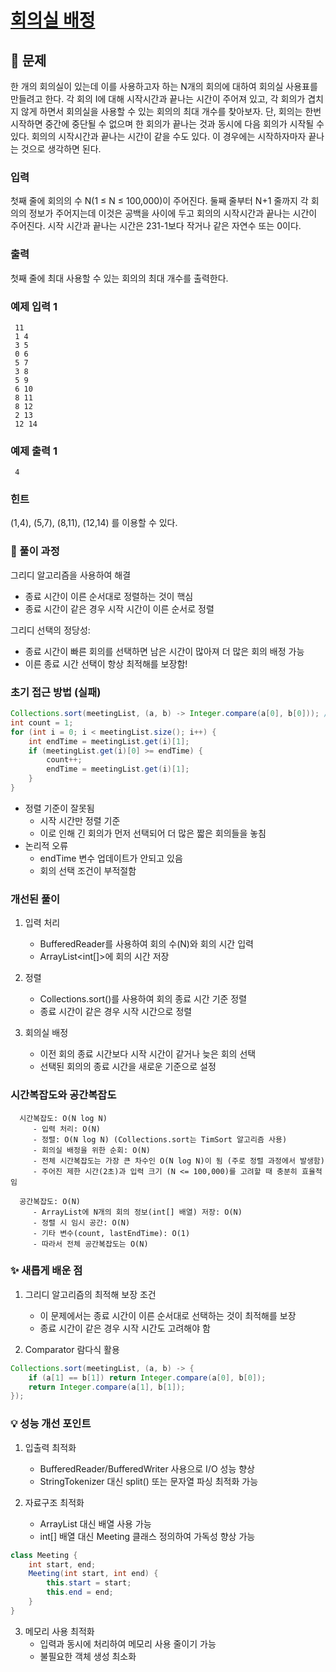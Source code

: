 # [회의실 배정](https://www.acmicpc.net/problem/1931)

## 📌 문제
한 개의 회의실이 있는데 이를 사용하고자 하는 N개의 회의에 대하여 회의실 사용표를 만들려고 한다. 각 회의 I에 대해 시작시간과 끝나는 시간이 주어져 있고, 각 회의가 겹치지 않게 하면서 회의실을 사용할 수 있는 회의의 최대 개수를 찾아보자. 단, 회의는 한번 시작하면 중간에 중단될 수 없으며 한 회의가 끝나는 것과 동시에 다음 회의가 시작될 수 있다. 회의의 시작시간과 끝나는 시간이 같을 수도 있다. 이 경우에는 시작하자마자 끝나는 것으로 생각하면 된다.

### 입력
첫째 줄에 회의의 수 N(1 ≤ N ≤ 100,000)이 주어진다. 둘째 줄부터 N+1 줄까지 각 회의의 정보가 주어지는데 이것은 공백을 사이에 두고 회의의 시작시간과 끝나는 시간이 주어진다. 시작 시간과 끝나는 시간은 231-1보다 작거나 같은 자연수 또는 0이다.

### 출력
첫째 줄에 최대 사용할 수 있는 회의의 최대 개수를 출력한다.

### 예제 입력 1

     11
     1 4
     3 5
     0 6
     5 7
     3 8
     5 9
     6 10
     8 11
     8 12
     2 13
     12 14

### 예제 출력 1

     4

### 힌트
(1,4), (5,7), (8,11), (12,14) 를 이용할 수 있다.


### 🧰 풀이 과정
그리디 알고리즘을 사용하여 해결
- 종료 시간이 이른 순서대로 정렬하는 것이 핵심
- 종료 시간이 같은 경우 시작 시간이 이른 순서로 정렬

그리디 선택의 정당성:
- 종료 시간이 빠른 회의를 선택하면 남은 시간이 많아져 더 많은 회의 배정 가능
- 이른 종료 시간 선택이 항상 최적해를 보장함!

### 초기 접근 방법 (실패)
```java
Collections.sort(meetingList, (a, b) -> Integer.compare(a[0], b[0])); // 시작 시간으로만 정렬
int count = 1;
for (int i = 0; i < meetingList.size(); i++) {
    int endTime = meetingList.get(i)[1];
    if (meetingList.get(i)[0] >= endTime) {
        count++;
        endTime = meetingList.get(i)[1];
    }
}
```
- 정렬 기준이 잘못됨
  - 시작 시간만 정렬 기준
  - 이로 인해 긴 회의가 먼저 선택되어 더 많은 짧은 회의들을 놓침
- 논리적 오류
  - endTime 변수 업데이트가 안되고 있음
  - 회의 선택 조건이 부적절함


### 개선된 풀이
1. 입력 처리
   - BufferedReader를 사용하여 회의 수(N)와 회의 시간 입력
   - ArrayList<int[]>에 회의 시간 저장

2. 정렬
   - Collections.sort()를 사용하여 회의 종료 시간 기준 정렬
   - 종료 시간이 같은 경우 시작 시간으로 정렬

3. 회의실 배정
   - 이전 회의 종료 시간보다 시작 시간이 같거나 늦은 회의 선택
   - 선택된 회의의 종료 시간을 새로운 기준으로 설정


### 시간복잡도와 공간복잡도

      
      시간복잡도: O(N log N)
         - 입력 처리: O(N)
         - 정렬: O(N log N) (Collections.sort는 TimSort 알고리즘 사용)
         - 회의실 배정을 위한 순회: O(N)
         - 전체 시간복잡도는 가장 큰 차수인 O(N log N)이 됨 (주로 정렬 과정에서 발생함)
         - 주어진 제한 시간(2초)과 입력 크기 (N <= 100,000)를 고려할 때 충분히 효율적임
      
      공간복잡도: O(N)
         - ArrayList에 N개의 회의 정보(int[] 배열) 저장: O(N)
         - 정렬 시 임시 공간: O(N)
         - 기타 변수(count, lastEndTime): O(1)
         - 따라서 전체 공간복잡도는 O(N)



### ✨ 새롭게 배운 점
1. 그리디 알고리즘의 최적해 보장 조건
   - 이 문제에서는 종료 시간이 이른 순서대로 선택하는 것이 최적해를 보장
   - 종료 시간이 같은 경우 시작 시간도 고려해야 함


2. Comparator 람다식 활용
```java
Collections.sort(meetingList, (a, b) -> {
    if (a[1] == b[1]) return Integer.compare(a[0], b[0]);
    return Integer.compare(a[1], b[1]);
});
```

### 💡 성능 개선 포인트
1. 입출력 최적화
   - BufferedReader/BufferedWriter 사용으로 I/O 성능 향상
   - StringTokenizer 대신 split() 또는 문자열 파싱 최적화 가능


2. 자료구조 최적화
   - ArrayList 대신 배열 사용 가능
   - int[] 배열 대신 Meeting 클래스 정의하여 가독성 향상 가능
```java
class Meeting { 
    int start, end;
    Meeting(int start, int end) {
        this.start = start;
        this.end = end;
    }
}
```

3. 메모리 사용 최적화
   - 입력과 동시에 처리하여 메모리 사용 줄이기 가능
   - 불필요한 객체 생성 최소화